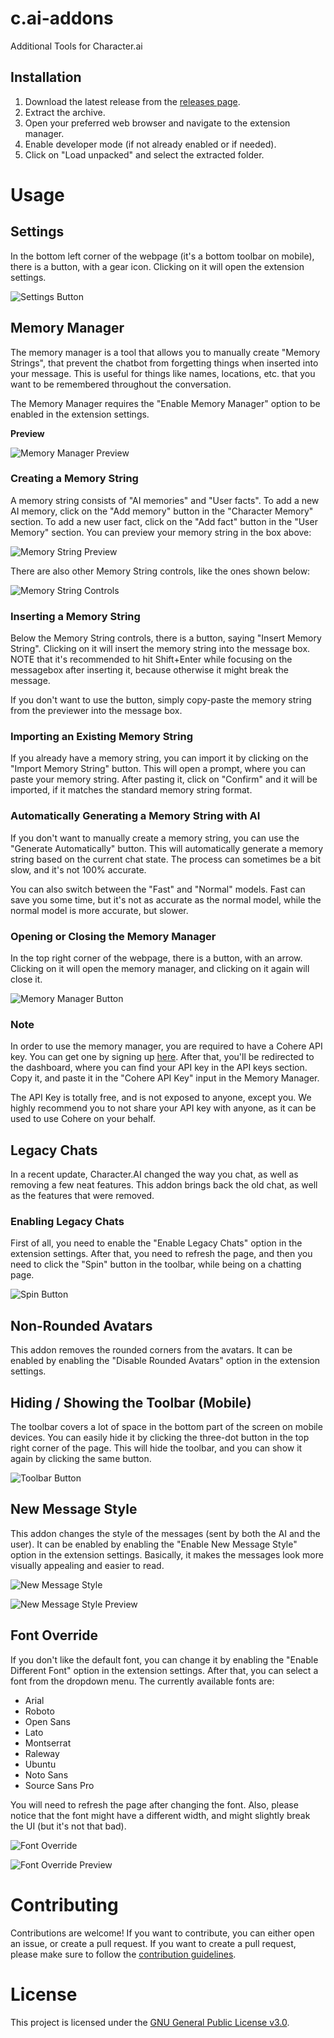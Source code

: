 # c.ai-addons
Additional Tools for Character.ai

## Installation
1. Download the latest release from the [releases page](https://github.com/LyubomirT/c.ai-addons/releases).
2. Extract the archive.
3. Open your preferred web browser and navigate to the extension manager.
4. Enable developer mode (if not already enabled or if needed).
5. Click on "Load unpacked" and select the extracted folder.

# Usage

## Settings

In the bottom left corner of the webpage (it's a bottom toolbar on mobile), there is a button, with a gear icon. Clicking on it will open the extension settings.

![Settings Button](resources/markdown/settings.png)

## Memory Manager

The memory manager is a tool that allows you to manually create "Memory Strings", that prevent the chatbot from forgetting things when
inserted into your message. This is useful for things like names, locations, etc. that you want to be remembered throughout the conversation.

The Memory Manager requires the "Enable Memory Manager" option to be enabled in the extension settings.

**Preview**

![Memory Manager Preview](resources/markdown/mmanager.png)

### Creating a Memory String

A memory string consists of "AI memories" and "User facts". To add a new AI memory, click on the "Add memory" button in the "Character Memory" section. To add a new user fact, click on the "Add fact" button in the "User Memory" section. You can preview your memory string in the box above:

![Memory String Preview](resources/markdown/preview.png)

There are also other Memory String controls, like the ones shown below:

![Memory String Controls](resources/markdown/mcontrols.png)

### Inserting a Memory String

Below the Memory String controls, there is a button, saying "Insert Memory String". Clicking on it will insert the memory string into the message box. NOTE that it's recommended to hit Shift+Enter while focusing on the messagebox after inserting it, because otherwise it might break the message.

If you don't want to use the button, simply copy-paste the memory string from the previewer into the message box.

### Importing an Existing Memory String

If you already have a memory string, you can import it by clicking on the "Import Memory String" button. This will open a prompt, where you can paste your memory string. After pasting it, click on "Confirm" and it will be imported, if it matches the standard memory string format.

### Automatically Generating a Memory String with AI

If you don't want to manually create a memory string, you can use the "Generate Automatically" button. This will automatically generate a memory string based on the current chat state. The process can sometimes be a bit slow, and it's not 100% accurate.

You can also switch between the "Fast" and "Normal" models. Fast can save you some time, but it's not as accurate as the normal model, while the normal model is more accurate, but slower.

### Opening or Closing the Memory Manager

In the top right corner of the webpage, there is a button, with an arrow. Clicking on it will open the memory manager, and clicking on it again will close it.

![Memory Manager Button](resources/markdown/oc.png)

### Note

In order to use the memory manager, you are required to have a Cohere API key. You can get one by signing up [here](https://cohere.com/). After that, you'll be redirected to the dashboard, where you can find your API key in the API keys section. Copy it, and paste it in the "Cohere API Key" input in the Memory Manager.

The API Key is totally free, and is not exposed to anyone, except you. We highly recommend you to not share your API key with anyone, as it can be used to use Cohere on your behalf.

## Legacy Chats

In a recent update, Character.AI changed the way you chat, as well as removing a few neat features. This addon brings back the old chat, as well as the features that were removed.

### Enabling Legacy Chats

First of all, you need to enable the "Enable Legacy Chats" option in the extension settings. After that, you need to refresh the page, and then you need to click the "Spin" button in the toolbar, while being on a chatting page.

![Spin Button](resources/markdown/spin.png)

## Non-Rounded Avatars

This addon removes the rounded corners from the avatars. It can be enabled by enabling the "Disable Rounded Avatars" option in the extension settings.

## Hiding / Showing the Toolbar (Mobile)

The toolbar covers a lot of space in the bottom part of the screen on mobile devices. You can easily hide it by clicking the three-dot button in the top right corner of the page. This will hide the toolbar, and you can show it again by clicking the same button.

![Toolbar Button](resources/markdown/ocstuff.png)

## New Message Style

This addon changes the style of the messages (sent by both the AI and the user). It can be enabled by enabling the "Enable New Message Style" option in the extension settings. Basically, it makes the messages look more visually appealing and easier to read.

![New Message Style](resources/markdown/newstyletoggle.png)

![New Message Style Preview](resources/markdown/nmsp.png)

## Font Override

If you don't like the default font, you can change it by enabling the "Enable Different Font" option in the extension settings. After that, you can select a font from the dropdown menu. The currently available fonts are:

- Arial
- Roboto
- Open Sans
- Lato
- Montserrat
- Raleway
- Ubuntu
- Noto Sans
- Source Sans Pro

You will need to refresh the page after changing the font. Also, please notice that the font might have a different width, and might slightly break the UI (but it's not that bad).

![Font Override](resources/markdown/selectfonts.png)

![Font Override Preview](resources/markdown/fontpreview.png)

# Contributing

Contributions are welcome! If you want to contribute, you can either open an issue, or create a pull request. If you want to create a pull request, please make sure to follow the [contribution guidelines](CONTRIBUTING.md).

# License

This project is licensed under the [GNU General Public License v3.0](LICENSE).